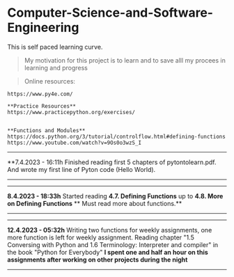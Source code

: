 # Computer-Science-and-Software-Engineering

This is self paced learning curve.

>   My motivation for this project is to learn and to save alll my procees in learning and progress

>   Online resources:
 
    https://www.py4e.com/

    **Practice Resources**
    https://www.practicepython.org/exercises/


    **Functions and Modules**
    https://docs.python.org/3/tutorial/controlflow.html#defining-functions
    https://www.youtube.com/watch?v=9Os0o3wzS_I




---

**7.4.2023 - 16:11h
Finished reading first 5 chapters of pytontolearn.pdf. And wrote my first line of Pyton code (Hello World).

---

---

**8.4.2023 - 18:33h**
Started reading  **4.7. Defining Functions**  up to **4.8. More on Defining Functions** 
** Must read more about functions.**

---

---

**12.4.2023 - 05:32h**
Writing two functions for weekly assignments, one more function is left for weekly assignment.
Reading chapter "1.5 Conversing with Python and 1.6 Terminology: Interpreter and compiler" in the book "Python for Everybody"
**I spent one and half an hour on this assignments after working on other projects during the night**

---